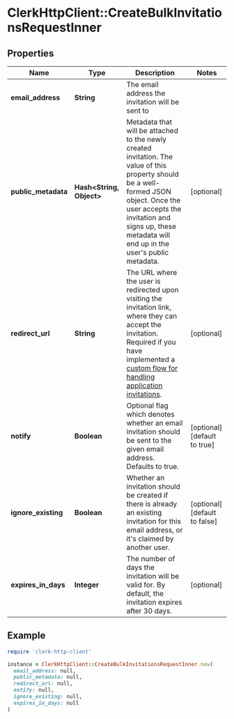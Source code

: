 # ClerkHttpClient::CreateBulkInvitationsRequestInner

## Properties

| Name | Type | Description | Notes |
| ---- | ---- | ----------- | ----- |
| **email_address** | **String** | The email address the invitation will be sent to |  |
| **public_metadata** | **Hash&lt;String, Object&gt;** | Metadata that will be attached to the newly created invitation. The value of this property should be a well-formed JSON object. Once the user accepts the invitation and signs up, these metadata will end up in the user&#39;s public metadata. | [optional] |
| **redirect_url** | **String** | The URL where the user is redirected upon visiting the invitation link, where they can accept the invitation. Required if you have implemented a [custom flow for handling application invitations](/docs/custom-flows/invitations). | [optional] |
| **notify** | **Boolean** | Optional flag which denotes whether an email invitation should be sent to the given email address. Defaults to true. | [optional][default to true] |
| **ignore_existing** | **Boolean** | Whether an invitation should be created if there is already an existing invitation for this email address, or it&#39;s claimed by another user. | [optional][default to false] |
| **expires_in_days** | **Integer** | The number of days the invitation will be valid for. By default, the invitation expires after 30 days. | [optional] |

## Example

```ruby
require 'clerk-http-client'

instance = ClerkHttpClient::CreateBulkInvitationsRequestInner.new(
  email_address: null,
  public_metadata: null,
  redirect_url: null,
  notify: null,
  ignore_existing: null,
  expires_in_days: null
)
```

